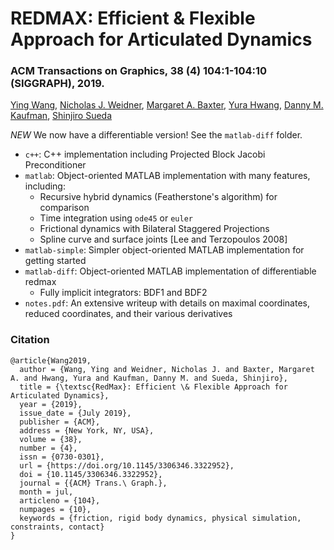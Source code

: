 # REDMAX: Efficient & Flexible Approach for Articulated Dynamics

### ACM Transactions on Graphics, 38 (4) 104:1-104:10 (SIGGRAPH), 2019.

[Ying Wang](http://www.yingwang.io/), [Nicholas J. Weidner](http://weidnern.github.io/), [Margaret A. Baxter](https://www.linkedin.com/in/baxter-margareta/), [Yura Hwang](http://yurahwang.com/), [Danny M. Kaufman](http://dannykaufman.io), [Shinjiro Sueda](http://faculty.cs.tamu.edu/sueda/)

*NEW* We now have a differentiable version! See the `matlab-diff` folder.

- `c++`: C++ implementation including Projected Block Jacobi Preconditioner
- `matlab`: Object-oriented MATLAB implementation with many features, including:
  - Recursive hybrid dynamics (Featherstone's algorithm) for comparison
  - Time integration using `ode45` or `euler`
  - Frictional dynamics with Bilateral Staggered Projections
  - Spline curve and surface joints [Lee and Terzopoulos 2008]
- `matlab-simple`: Simpler object-oriented MATLAB implementation for getting started
- `matlab-diff`: Object-oriented MATLAB implementation of differentiable redmax
  - Fully implicit integrators: BDF1 and BDF2
- `notes.pdf`: An extensive writeup with details on maximal coordinates, reduced coordinates, and their various derivatives

### Citation

	@article{Wang2019,
	  author = {Wang, Ying and Weidner, Nicholas J. and Baxter, Margaret A. and Hwang, Yura and Kaufman, Danny M. and Sueda, Shinjiro},
	  title = {\textsc{RedMax}: Efficient \& Flexible Approach for Articulated Dynamics},
	  year = {2019},
	  issue_date = {July 2019},
	  publisher = {ACM},
	  address = {New York, NY, USA},
	  volume = {38},
	  number = {4},
	  issn = {0730-0301},
	  url = {https://doi.org/10.1145/3306346.3322952},
	  doi = {10.1145/3306346.3322952},
	  journal = {{ACM} Trans.\ Graph.},
	  month = jul,
	  articleno = {104},
	  numpages = {10},
	  keywords = {friction, rigid body dynamics, physical simulation, constraints, contact}
	}

